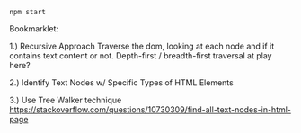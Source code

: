 `npm start`

Bookmarklet:

1.) Recursive Approach
Traverse the dom, looking at each node and if it contains text content or not. Depth-first / breadth-first traversal at play here?

2.) Identify Text Nodes w/ Specific Types of HTML Elements

3.) Use Tree Walker technique
https://stackoverflow.com/questions/10730309/find-all-text-nodes-in-html-page
